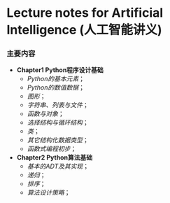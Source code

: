 # Lecture notes for Artificial Intelligence (人工智能讲义)

### 主要内容
- **Chapter1 Python程序设计基础**
   - _Python的基本元素_；
   - _Python的数值数据_；
   - _图形_；
   - _字符串、列表与文件_；
   - _函数与对象_；
   - _选择结构与循环结构_；
   - _类_；
   - _其它结构化数据类型_；
   - _函数式编程初步_；
- **Chapter2 Python算法基础**
   - _基本的ADT及其实现_；
   - _递归_；
   - _排序_；
   - _算法设计策略_；
